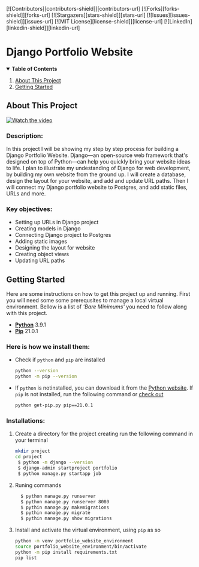 [![Contributors][contributors-shield]][contributors-url]
[![Forks][forks-shield]][forks-url]
[![Stargazers][stars-shield]][stars-url]
[![Issues][issues-shield]][issues-url]
[![MIT License][license-shield]][license-url]
[![LinkedIn][linkedin-shield]][linkedin-url]

<!-- PROJECT TITLE AND LOGO -->

# Django Portfolio Website

<!-- TABLE OF CONTENTS -->
<details open="open">
  <summary><strong>Table of Contents</strong></summary>
  <ol>
    <li><a href="#about-this-project">About This Project</a></li>
    <li><a href="#getting-started">Getting Started</a></li>
    
  </ol>
</details>

<!-- ABOUT THE PROJECT -->

## About This Project

 [![Watch the video](https://img.youtube.com/vi/47AeB7AHozE/maxresdefault.jpg)](https://youtu.be/47AeB7AHozE)



<!-- DESCRIPTION -->

### Description:

In this project I will be showing my step by step process for building a Django Portfolio Website. Django—an open-source web framework that's designed on top of Python—can help you quickly bring your website ideas to life. I plan to illustrate my undestanding of Django for web development, by building my own website from the ground up. I will create a database, design the layout for your website, and add and update URL paths. Then I will connect my Django portfolio website to Postgres, and add static files, URLs and more.

<!-- KEY OBJECTIVES -->

### Key objectives:

- Setting up URLs in Django project
- Creating models in Django
- Connecting Django project to Postgres
- Adding static images
- Designing the layout for website
- Creating object views
- Updating URL paths

<!-- GETTING STARTED -->

## Getting Started

Here are some instructions on how to get this project up and running. First you will need some some prerequsites to manage a local virtual environment. Bellow is a list of _'Bare Minimums'_ you need to follow along with this project.

- **[Python](https://www.python.org/downloads/)** 3.9.1
- **[Pip](https://pip.pypa.io/en/stable/installing/)** 21.0.1

### Here is how we install them:

- Check if `python` and `pip` are installed

  ```sh
  python --version
  python -m pip --version
  ```

- If `python` is notinstalled, you can download it from the [Python website](https://www.python.org/downloads/). If `pip` is not installed, run the following command or [check out](https://pip.pypa.io/en/stable/installing/)

  ```sh
  python get-pip.py pip==21.0.1
  ```

### Installations:

1. Create a directory for the project creating  run the following command in your terminal

   ```sh
   mkdir project
   cd project
    $ python -m django --version
    $ django-admin startproject portfolio
    $ python manage.py startapp job  
   ```
2. Runing commands  

   ```sh 
     $ python manage.py runserver
     $ python manage.py runserver 8080
     $ pythin manage.py makemigrations 
     $ pythin manage.py migrate 
     $ pythin manage.py show migrations  
   ```       

3. Install and activate the virtual environment, using `pip` as so

   ```sh
   python -m venv portfolio_website_environment
   source portfolio_website_environment/bin/activate
   python -m pip install requirements.txt
   pip list
   ```
